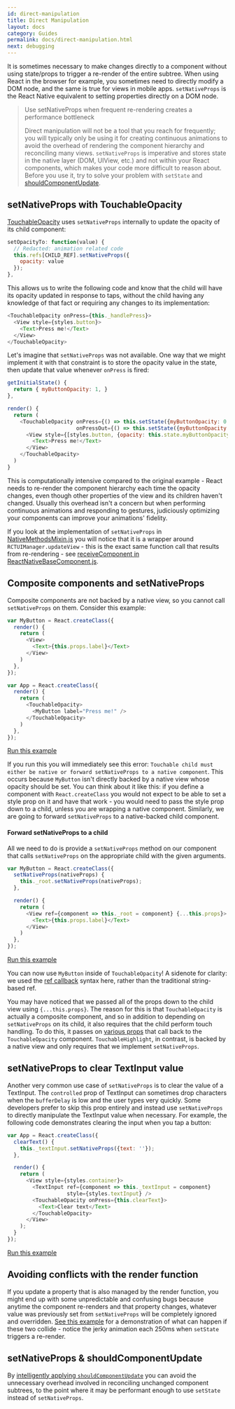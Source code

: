 ```yaml
---
id: direct-manipulation
title: Direct Manipulation
layout: docs
category: Guides
permalink: docs/direct-manipulation.html
next: debugging
---
```


It is sometimes necessary to make changes directly to a component
without using state/props to trigger a re-render of the entire subtree.
When using React in the browser for example, you sometimes need to
directly modify a DOM node, and the same is true for views in mobile
apps. `setNativeProps` is the React Native equivalent to setting
properties directly on a DOM node.

> Use setNativeProps when frequent re-rendering creates a performance bottleneck
>
> Direct manipulation will not be a tool that you reach for
> frequently; you will typically only be using it for creating
> continuous animations to avoid the overhead of rendering the component
> hierarchy and reconciling many views. `setNativeProps` is imperative
> and stores state in the native layer (DOM, UIView, etc.) and not
> within your React components, which makes your code more difficult to
> reason about. Before you use it, try to solve your problem with `setState`
> and [shouldComponentUpdate](http://facebook.github.io/react/docs/advanced-performance.html#shouldcomponentupdate-in-action).

## setNativeProps with TouchableOpacity

[TouchableOpacity](https://github.com/facebook/react-native/blob/master/Libraries/Components/Touchable/TouchableOpacity.js)
uses `setNativeProps` internally to update the opacity of its child
component:

```javascript
setOpacityTo: function(value) {
  // Redacted: animation related code
  this.refs[CHILD_REF].setNativeProps({
    opacity: value
  });
},
```

This allows us to write the following code and know that the child will
have its opacity updated in response to taps, without the child having
any knowledge of that fact or requiring any changes to its implementation:

```javascript
<TouchableOpacity onPress={this._handlePress}>
  <View style={styles.button}>
    <Text>Press me!</Text>
  </View>
</TouchableOpacity>
```

Let's imagine that `setNativeProps` was not available. One way that we
might implement it with that constraint is to store the opacity value
in the state, then update that value whenever `onPress` is fired:

```javascript
getInitialState() {
  return { myButtonOpacity: 1, }
},

render() {
  return (
    <TouchableOpacity onPress={() => this.setState({myButtonOpacity: 0.5})}
                      onPressOut={() => this.setState({myButtonOpacity: 1})}>
      <View style={[styles.button, {opacity: this.state.myButtonOpacity}]}>
        <Text>Press me!</Text>
      </View>
    </TouchableOpacity>
  )
}
```

This is computationally intensive compared to the original example -
React needs to re-render the component hierarchy each time the opacity
changes, even though other properties of the view and its children
haven't changed. Usually this overhead isn't a concern but when
performing continuous animations and responding to gestures, judiciously
optimizing your components can improve your animations' fidelity.

If you look at the implementation of `setNativeProps` in
[NativeMethodsMixin.js](https://github.com/facebook/react-native/blob/master/Libraries/ReactIOS/NativeMethodsMixin.js)
you will notice that it is a wrapper around `RCTUIManager.updateView` -
this is the exact same function call that results from re-rendering -
see [receiveComponent in
ReactNativeBaseComponent.js](https://github.com/facebook/react-native/blob/master/Libraries/ReactNative/ReactNativeBaseComponent.js).

## Composite components and setNativeProps

Composite components are not backed by a native view, so you cannot call
`setNativeProps` on them. Consider this example:

```javascript
var MyButton = React.createClass({
  render() {
    return (
      <View>
        <Text>{this.props.label}</Text>
      </View>
    )
  },
});

var App = React.createClass({
  render() {
    return (
      <TouchableOpacity>
        <MyButton label="Press me!" />
      </TouchableOpacity>
    )
  },
});
```
[Run this example](https://rnplay.org/apps/JXkgmQ)

If you run this you will immediately see this error: `Touchable child
must either be native or forward setNativeProps to a native component`.
This occurs because `MyButton` isn't directly backed by a native view
whose opacity should be set. You can think about it like this: if you
define a component with `React.createClass` you would not expect to be
able to set a style prop on it and have that work - you would need to
pass the style prop down to a child, unless you are wrapping a native
component. Similarly, we are going to forward `setNativeProps` to a
native-backed child component.

#### Forward setNativeProps to a child

All we need to do is provide a `setNativeProps` method on our component
that calls `setNativeProps` on the appropriate child with the given
arguments.

```javascript
var MyButton = React.createClass({
  setNativeProps(nativeProps) {
    this._root.setNativeProps(nativeProps);
  },

  render() {
    return (
      <View ref={component => this._root = component} {...this.props}>
        <Text>{this.props.label}</Text>
      </View>
    )
  },
});
```
[Run this example](https://rnplay.org/apps/YJxnEQ)

You can now use `MyButton` inside of `TouchableOpacity`! A sidenote for
clarity: we used the [ref callback](https://facebook.github.io/react/docs/more-about-refs.html#the-ref-callback-attribute) syntax here, rather than the traditional string-based ref.

You may have noticed that we passed all of the props down to the child
view using `{...this.props}`. The reason for this is that
`TouchableOpacity` is actually a composite component, and so in addition
to depending on `setNativeProps` on its child, it also requires that the
child perform touch handling. To do this, it passes on [various
props](docs/view.html#onmoveshouldsetresponder)
that call back to the `TouchableOpacity` component.
`TouchableHighlight`, in contrast, is backed by a native view and only
requires that we implement `setNativeProps`.

## setNativeProps to clear TextInput value

Another very common use case of `setNativeProps` is to clear the value
of a TextInput. The `controlled` prop of TextInput can sometimes drop
characters when the `bufferDelay` is low and the user types very
quickly. Some developers prefer to skip this prop entirely and instead
use `setNativeProps` to directly manipulate the TextInput value when
necessary. For example, the following code demonstrates clearing the
input when you tap a button:

```javascript
var App = React.createClass({
  clearText() {
    this._textInput.setNativeProps({text: ''});
  },

  render() {
    return (
      <View style={styles.container}>
        <TextInput ref={component => this._textInput = component}
                   style={styles.textInput} />
        <TouchableOpacity onPress={this.clearText}>
          <Text>Clear text</Text>
        </TouchableOpacity>
      </View>
    );
  }
});
```
[Run this example](https://rnplay.org/plays/pOI9bA)

## Avoiding conflicts with the render function

If you update a property that is also managed by the render function,
you might end up with some unpredictable and confusing bugs because
anytime the component re-renders and that property changes, whatever
value was previously set from `setNativeProps` will be completely
ignored and overridden. [See this example](https://rnplay.org/apps/bp1DvQ)
for a demonstration of what can happen if these two collide - notice
the jerky animation each 250ms when `setState` triggers a re-render.

## setNativeProps & shouldComponentUpdate

By [intelligently applying
`shouldComponentUpdate`](https://facebook.github.io/react/docs/advanced-performance.html#avoiding-reconciling-the-dom)
you can avoid the unnecessary overhead involved in reconciling unchanged
component subtrees, to the point where it may be performant enough to
use `setState` instead of `setNativeProps`.
